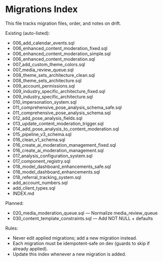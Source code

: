 # Migrations Index

This file tracks migration files, order, and notes on drift.

Existing (auto-listed):
- 006_add_calendar_events.sql
- 006_enhanced_content_moderation_fixed.sql
- 006_enhanced_content_moderation_simple.sql
- 006_enhanced_content_moderation.sql
- 007_add_custom_theme_colors.sql
- 007_media_review_queue.sql
- 008_theme_sets_architecture_clean.sql
- 008_theme_sets_architecture.sql
- 009_account_permissions.sql
- 009_industry_specific_architecture_fixed.sql
- 009_industry_specific_architecture.sql
- 010_impersonation_system.sql
- 011_comprehensive_pose_analysis_schema_safe.sql
- 011_comprehensive_pose_analysis_schema.sql
- 012_add_pose_analysis_fields.sql
- 013_update_content_moderation_trigger.sql
- 014_add_pose_analysis_to_content_moderation.sql
- 015_pipeline_v3_schema.sql
- 016_clean_v1_schema.sql
- 016_create_ai_moderation_management_fixed.sql
- 016_create_ai_moderation_management.sql
- 017_analysis_configuration_system.sql
- 017_component_registry.sql
- 018_model_dashboard_enhancements_safe.sql
- 018_model_dashboard_enhancements.sql
- 018_referral_tracking_system.sql
- add_account_numbers.sql
- add_client_types.sql
- INDEX.md


Planned:
- 020_media_moderation_queue.sql — Normalize media_review_queue
- 030_content_template_constraints.sql — Add NOT NULL + defaults

Rules:
- Never edit applied migrations; add a new migration instead.
- Each migration must be idempotent-safe on dev (guards to skip if already applied).
- Update this index whenever a new migration is added.
